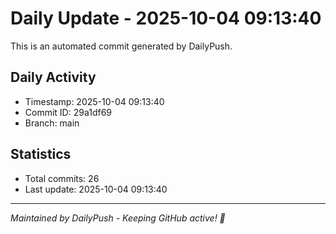 # Daily Update - 2025-10-04 09:13:40

This is an automated commit generated by DailyPush.

## Daily Activity
- Timestamp: 2025-10-04 09:13:40
- Commit ID: 29a1df69
- Branch: main

## Statistics
- Total commits: 26
- Last update: 2025-10-04 09:13:40

---
*Maintained by DailyPush - Keeping GitHub active! 🚀*
